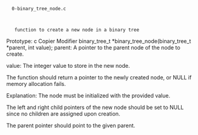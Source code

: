       0-binary_tree_node.c



       function to create a new node in a binary tree
Prototype:
c
Copier
Modifier
binary_tree_t *binary_tree_node(binary_tree_t *parent, int value);
parent: A pointer to the parent node of the node to create.

value: The integer value to store in the new node.

The function should return a pointer to the newly created node, or NULL if memory allocation fails.

Explanation:
The node must be initialized with the provided value.

The left and right child pointers of the new node should be set to NULL since no children are assigned upon creation.

The parent pointer should point to the given parent.

